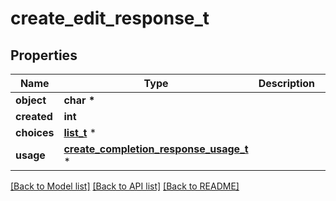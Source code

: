 # create_edit_response_t

## Properties
Name | Type | Description | Notes
------------ | ------------- | ------------- | -------------
**object** | **char \*** |  | 
**created** | **int** |  | 
**choices** | [**list_t**](create_edit_response_choices_inner.md) \* |  | 
**usage** | [**create_completion_response_usage_t**](create_completion_response_usage.md) \* |  | 

[[Back to Model list]](../README.md#documentation-for-models) [[Back to API list]](../README.md#documentation-for-api-endpoints) [[Back to README]](../README.md)


